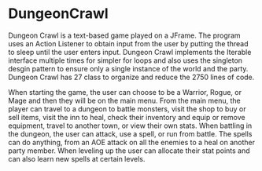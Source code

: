 # DungeonCrawl

Dungeon Crawl is a text-based game played on a JFrame. The program uses an Action Listener to obtain input from the user by putting the thread to sleep until the user enters input. Dungeon Crawl implements the Iterable interface multiple times for simpler for loops and also uses the singleton desgin pattern to ensure only a single instance of the world and the party. Dungeon Crawl has 27 class to organize and reduce the 2750 lines of code.

When starting the game, the user can choose to be a Warrior, Rogue, or Mage and then they will be on the main menu. From the main menu, the player can travel to a dungeon to battle monsters, visit the shop to buy or sell items, visit the inn to heal, check their inventory and equip or remove equipment, travel to another town, or view their own stats. When battling in the dungeon, the user can attack, use a spell, or run from battle. The spells can do anything, from an AOE attack on all the enemies to a heal on another party member. When leveling up the user can allocate their stat points and can also learn new spells at certain levels.
